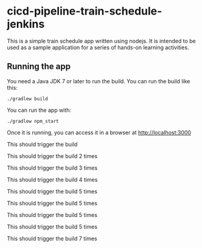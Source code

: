 # cicd-pipeline-train-schedule-jenkins

This is a simple train schedule app written using nodejs. It is intended to be used as a sample application for a series of hands-on learning activities.

## Running the app

You need a Java JDK 7 or later to run the build. You can run the build like this:

    ./gradlew build

You can run the app with:

    ./gradlew npm_start

Once it is running, you can access it in a browser at [http://localhost:3000](http://localhost:3000)

This should trigger the build

This should trigger the build 2 times

This should trigger the build 3 times

This should trigger the build 4 times

This should trigger the build 5 times

This should trigger the build 5 times

This should trigger the build 5 times

This should trigger the build 5 times

This should trigger the build 7 times
